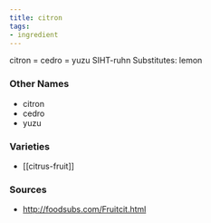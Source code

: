 ```yaml
---
title: citron
tags:
- ingredient
---
```

citron = cedro = yuzu SIHT-ruhn Substitutes: lemon

### Other Names

* citron
* cedro
* yuzu

### Varieties

* [[citrus-fruit]]

### Sources
* http://foodsubs.com/Fruitcit.html
